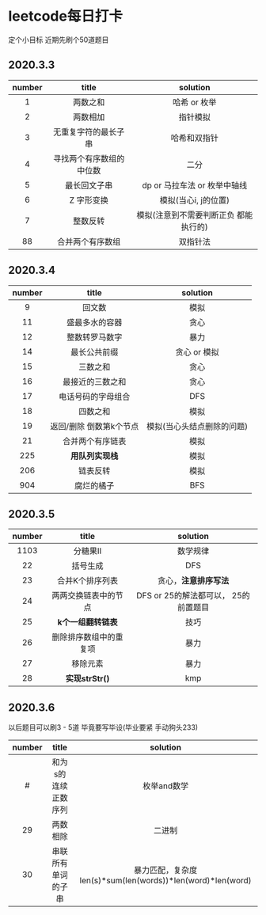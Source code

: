 # leetcode每日打卡
定个小目标  近期先刷个50道题目

## 2020.3.3
 
|  number   | title | solution |
|  :----:  | :----:  | :----: |
| 1  | 两数之和 | 哈希 or 枚举 |
| 2  | 两数相加 | 指针模拟 |
| 3  | 无重复字符的最长子串 | 哈希和双指针 |
| 4 | 寻找两个有序数组的中位数 | 二分 |
| 5 |  最长回文子串 | dp or 马拉车法 or 枚举中轴线|
| 6 | Z 字形变换 | 模拟(当心i, j的位置) |
| 7 | 整数反转 | 模拟(注意到不需要判断正负 都能执行的) |
| 88 | 合并两个有序数组| 双指针法 |


## 2020.3.4

|  number   | title | solution |
|  :----:  | :----:  | :----: |
| 9 | 回文数 | 模拟 |
| 11 | 盛最多水的容器 | 贪心 |
| 12 | 整数转罗马数字  | 暴力 |
| 14 | 最长公共前缀 | 贪心 or 模拟|
| 15 | 三数之和 | 贪心 |
| 16 | 最接近的三数之和 | 贪心 |
| 17 | 电话号码的字母组合 | DFS |
| 18 | 四数之和 | 模拟 |
| 19 | 返回/删除 倒数第k个节点| 模拟(当心头结点删除的问题) |
| 21 | 合并两个有序链表 | 模拟 |
| 225 | **用队列实现栈** | 模拟 |
| 206 | 链表反转 | 模拟 |
| 904 | 腐烂的橘子 | BFS |


## 2020.3.5

|  number   | title | solution |
|  :----:  | :----:  | :----: |
| 1103 | 分糖果II | 数学规律 |
| 22 | 括号生成 | DFS |
| 23 | 合并K个排序列表 | 贪心，**注意排序写法** |
| 24 | 两两交换链表中的节点 | DFS or 25的解法都可以， 25的前置题目 |
| 25 | **k个一组翻转链表** | 技巧 |
| 26 | 删除排序数组中的重复项 | 暴力 | 
| 27 | 移除元素 | 暴力 |
| 28 | **实现strStr()** | kmp | 


## 2020.3.6
以后题目可以刷3 - 5道  毕竟要写毕设(毕业要紧 手动狗头233)

|  number   | title | solution |
|  :----:  | :----:  | :----: |
| # | 和为s的连续正数序列 | 枚举and数学 |
| 29 | 两数相除 | 二进制 |
| 30 | 串联所有单词的子串 | 暴力匹配，复杂度len(s)\*sum(len(words))\*len(word)\*len(word) |
